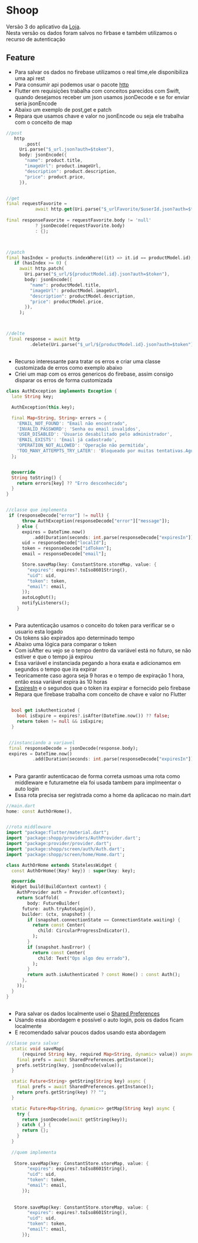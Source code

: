 #  Shoop
Versão 3 do aplicativo da [Loja](https://github.com/kenjimaeda54/shoop-flutter-v1).</br>
Nesta versão os dados foram salvos no firbase e também utilizamos o recurso de autenticação

## Feature
- Para salvar os dados no firebase utilizamos o real time,ele disponibiliza uma api rest 
- Para consumir  api podemos usar o pacote [http](https://pub.dev/packages/http) 
- Flutter em requisições trabalha com conceitos parecidos com Swift, quando desejamos receber um json usamos jsonDecode e se for enviar seria jsonEncode
- Abaixo um exemplo de post,get e patch
- Repara que usamos chave e valor no jsonEncode ou seja ele trabalha com o conceito de map


 ```dart 
 //post 
    http
        .post(
      Uri.parse("$_url.json?auth=$token"),
      body: jsonEncode({
        "name": product.title,
        "imageUrl": product.imageUrl,
        "description": product.description,
        "price": product.price,
      }),
 
 
 //get 
 final requestFavorite =
            await http.get(Uri.parse("$_urlFavorite/$userId.json?auth=$token"));
            
 final responseFavorite = requestFavorite.body != 'null'
            ? jsonDecode(requestFavorite.body)
            : {};            

 
 
 //patch
 final hasIndex = products.indexWhere((it) => it.id == productModel.id);
    if (hasIndex >= 0) {
      await http.patch(
        Uri.parse("$_url/${productModel.id}.json?auth=$token"),
        body: jsonEncode({
          "name": productModel.title,
          "imageUrl": productModel.imageUrl,
          "description": productModel.description,
          "price": productModel.price,
        }),
      );
 
 
 
 //delte
  final response = await http
          .delete(Uri.parse("$_url/${productModel.id}.json?auth=$token"));
 
 
  ```


##
- Recurso interessante para tratar os erros e criar uma classe customizada de erros como exemplo abaixo
- Criei um map com os erros genericos do firebase, assim consigo disparar os erros de forma customizada


```dart
class AuthException implements Exception {
  late String key;

  AuthException(this.key);

  final Map<String, String> errors = {
    'EMAIL_NOT_FOUND': "Email não encontrado",
    'INVALID_PASSWORD': 'Senha ou email invalidos',
    'USER_DISABLED': 'Úsuario desabilitado pelo administrador',
    'EMAIL_EXISTS': 'Email já cadastrado',
    'OPERATION_NOT_ALLOWED': 'Operação não permitida',
    'TOO_MANY_ATTEMPTS_TRY_LATER': 'Bloqueado por muitas tentativas.Aguarde e tente mais tarde'
  };


  @override
  String toString() {
    return errors[key] ?? "Erro desconhecido";
  }
}


//classe que implementa
 if (responseDecode["error"] != null) {
      throw AuthException(responseDecode["error"]["message"]);
    } else {
      expires = DateTime.now()
          .add(Duration(seconds: int.parse(responseDecode["expiresIn"])));
      uid = responseDecode["localId"];
      token = responseDecode["idToken"];
      email = responseDecode["email"];

      Store.saveMap(key: ConstantStore.storeMap, value: {
        "expires": expires?.toIso8601String(),
        "uid": uid,
        "token": token,
        "email": email,
      });
      autoLogOut();
      notifyListeners();
    }


```

## 
- Para autenticação usamos o conceito do token para verificar se o usuario esta logado
- Os tokens são expirados apo determinado tempo
- Abaixo uma lógica para comparar o token
- Com isAfter eu vejo se o tempo dentro da variável está no futuro, se  não estiver e que o tempo já expirou
- Essa variável e instanciada  pegando a hora exata e adicionamos em segundos o tempo que ira expirar
- Teoricamente caso agora seja 9 horas e o tempo de expiração 1 hora, então essa variável expira às 10 horas
- [ExpiresIn](https://firebase.google.com/docs/reference/rest/auth) e o segundos que o token ira expirar e fornecido pelo  firebase
- Repara que firebase trabalha com conceito de chave e valor no Flutter

``` dart

  bool get isAuthenticated {
    bool isExpire = expires?.isAfter(DateTime.now()) ?? false;
    return token != null && isExpire;
  }


 //instanciando a variavel
 final responseDecode = jsonDecode(response.body);
 expires = DateTime.now()
          .add(Duration(seconds: int.parse(responseDecode["expiresIn"])));

```

##
- Para garantir autenticacao de forma correta usmoas uma rota como middleware e futurametne ela foi usada tambem para implmeentar o auto login
- Essa rota precisa ser registrada como a home da aplicacao no main.dart


```dart
//main.dart
home: const AuthOrHome(),


//rota middleware
import "package:flutter/material.dart";
import 'package:shopp/providers/AuthProvider.dart';
import "package:provider/provider.dart";
import 'package:shopp/screen/auth/Auth.dart';
import 'package:shopp/screen/home/Home.dart';

class AuthOrHome extends StatelessWidget {
  const AuthOrHome({Key? key}) : super(key: key);

  @override
  Widget build(BuildContext context) {
    AuthProvider auth = Provider.of(context);
    return Scaffold(
        body: FutureBuilder(
      future: auth.tryAutoLogin(),
      builder: (ctx, snapshot) {
        if (snapshot.connectionState == ConnectionState.waiting) {
          return const Center(
            child: CircularProgressIndicator(),
          );
        }
        if (snapshot.hasError) {
          return const Center(
            child: Text("Ops algo deu errado"),
          );
        }
        return auth.isAuthenticated ? const Home() : const Auth();
      },
    ));
  }
}


```
## 
- Para salvar os dados localmente usei o [Shared Preferences](https://pub.dev/packages/shared_preferences)
- Usando essa abordagem e possível o auto login, pois os dados ficam localmente
- E recomendado salvar poucos dados usando esta abordagem


```dart
//classe para salvar
  static void saveMap(
      {required String key, required Map<String, dynamic> value}) async {
    final prefs = await SharedPreferences.getInstance();
    prefs.setString(key, jsonEncode(value));
  }

  static Future<String> getString(String key) async {
    final prefs = await SharedPreferences.getInstance();
    return prefs.getString(key) ?? "";
  }

  static Future<Map<String, dynamic>> getMap(String key) async {
    try {
      return jsonDecode(await getString(key));
    } catch (_) {
      return {};
    }
  }
  
  //quem implementa
  
   Store.saveMap(key: ConstantStore.storeMap, value: {
        "expires": expires?.toIso8601String(),
        "uid": uid,
        "token": token,
        "email": email,
      });
      
      
   Store.saveMap(key: ConstantStore.storeMap, value: {
        "expires": expires?.toIso8601String(),
        "uid": uid,
        "token": token,
        "email": email,
      });    



```





